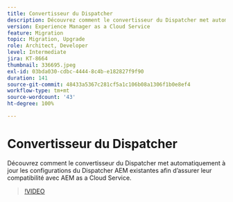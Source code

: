 ```yaml
---
title: Convertisseur du Dispatcher
description: Découvrez comment le convertisseur du Dispatcher met automatiquement à jour les configurations du Dispatcher AEM existantes afin d’assurer leur compatibilité avec AEM as a Cloud Service.
version: Experience Manager as a Cloud Service
feature: Migration
topic: Migration, Upgrade
role: Architect, Developer
level: Intermediate
jira: KT-8664
thumbnail: 336695.jpeg
exl-id: 03bda030-cdbc-4444-8c4b-e182827f9f90
duration: 141
source-git-commit: 48433a5367c281cf5a1c106b08a1306f1b0e8ef4
workflow-type: tm+mt
source-wordcount: '43'
ht-degree: 100%

---
```


# Convertisseur du Dispatcher

Découvrez comment le convertisseur du Dispatcher met automatiquement à jour les configurations du Dispatcher AEM existantes afin d’assurer leur compatibilité avec AEM as a Cloud Service.

>[!VIDEO](https://video.tv.adobe.com/v/336695?quality=12&learn=on)
